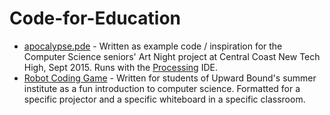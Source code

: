 # Code-for-Education

* [apocalypse.pde](../master/apocalypse.pde) - Written as example code / inspiration for the Computer Science seniors' Art Night project at Central Coast New Tech High, Sept 2015. Runs with the [Processing](https://processing.org/) IDE.
* [Robot Coding Game](http://ocean.physics.calpoly.edu/~aparker/robot/virtualrobot.html) - Written for students of Upward Bound's summer institute as a fun introduction to computer science. Formatted for a specific projector and a specific whiteboard in a specific classroom.
